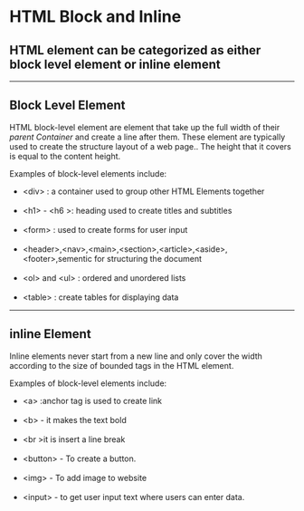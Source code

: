 

# HTML Block and Inline

## HTML element can be categorized as either block level element or inline element

<hr/>

## Block Level Element

<p>HTML block-level element are element  that take up the full width of their <em>parent Container </em> and create  a line after them. These element are typically used to create the structure layout of a web page.. The height that it covers is equal to the content height.
</p>

<p>Examples of block-level elements include:</p>

<ul>
<li> &ltdiv&gt : a container used to group other HTML Elements together </li>
<br/>
<li>&lth1&gt - &lth6 &gt: heading used to create titles and subtitles </li>
<br/>
<li>&ltform&gt : used to create forms for user input </li>
<br>
<li>&ltheader&gt,&ltnav&gt,&ltmain&gt,&ltsection&gt,&ltarticle&gt,&ltaside&gt,&ltfooter&gt,sementic
for structuring the document </li>
<br>
<li>&ltol&gt and &ltul&gt : ordered and unordered lists </li>
<br>
<li>&lttable&gt : create tables for displaying data </li>
</ul>


<hr/>

## inline Element 

<p>Inline elements never start from a new line and only cover the width according to the size of bounded tags in the HTML element.</p>

<p>Examples of block-level elements include: </p>

<ul>
<li> &lta&gt :anchor tag is used to create link </li>
<br>
<li>&ltb&gt - it makes the text bold </li>
<br>
<li>&ltbr &gtit is insert a line break </li>
<br>
<li>&ltbutton&gt - To create a  button. </li>
<br>
<li>&ltimg&gt - To add image to website</li>
<br>
<li> &ltinput&gt -  to get user input text where users can enter data. </li>
</ul>
